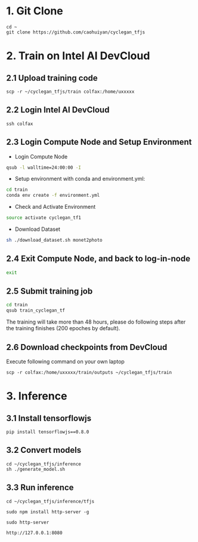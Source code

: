 # 1. Git Clone
```
cd ~
git clone https://github.com/caohuiyan/cyclegan_tfjs
```

# 2. Train on Intel AI DevCloud

## 2.1 Upload training code
```
scp -r ~/cyclegan_tfjs/train colfax:/home/uxxxxx
```

## 2.2 Login Intel AI DevCloud
```
ssh colfax
```

## 2.3 Login Compute Node and Setup Environment
- Login Compute Node
```bash
qsub -l walltime=24:00:00 -I
```
- Setup environment with conda and environment.yml:
```bash
cd train
conda env create -f environment.yml
```
- Check and Activate Environment
```bash
source activate cyclegan_tf1
```
- Download Dataset
```bash
sh ./download_dataset.sh monet2photo
```

## 2.4 Exit Compute Node, and back to log-in-node
```bash
exit
```

## 2.5 Submit training job
```bash
cd train
qsub train_cyclegan_tf
```
The training will take more than 48 hours, please do following steps after the training finishes (200 epoches by default).

## 2.6 Download checkpoints from DevCloud
Execute following command on your own laptop
```
scp -r colfax:/home/uxxxxx/train/outputs ~/cyclegan_tfjs/train
```

# 3. Inference

## 3.1 Install tensorflowjs
```
pip install tensorflowjs==0.8.0
```

## 3.2 Convert models
```
cd ~/cyclegan_tfjs/inference
sh ./generate_model.sh
```

## 3.3 Run inference
```
cd ~/cyclegan_tfjs/inference/tfjs

sudo npm install http-server -g

sudo http-server

http://127.0.0.1:8080

```

